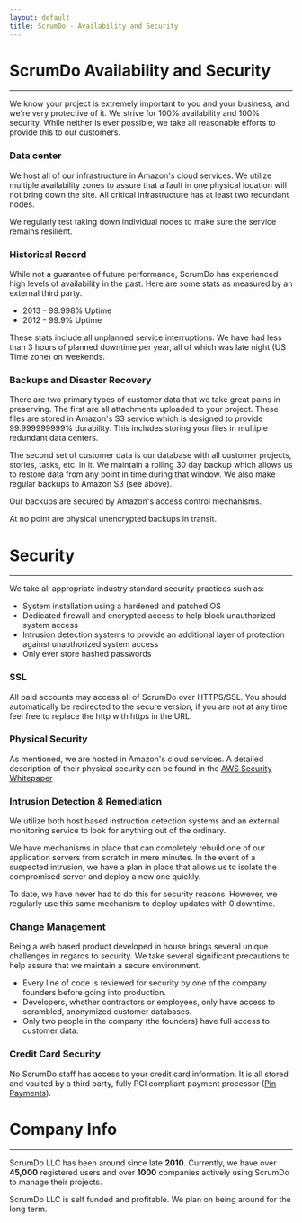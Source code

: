 ```yaml
---
layout: default
title: ScrumDo - Availability and Security
---
```



# ScrumDo Availability and Security
----

We know your project is extremely important to you and your business, and we're very protective of it.  We strive for 100% availability and 100% security.  While neither is ever possible, we take all reasonable efforts to provide this to our customers.  

### Data center

We host all of our infrastructure in Amazon's cloud services.  We utilize multiple availability zones to assure that a fault in one physical location will not bring down the site.  All critical infrastructure has at least two redundant nodes.  

We regularly test taking down individual nodes to make sure the service remains resilient.

### Historical Record

While not a guarantee of future performance, ScrumDo has experienced high levels of availability in the past.  Here are some stats as measured by an external third party.

* 2013 - 99.998% Uptime
* 2012 - 99.9% Uptime

These stats include all unplanned service interruptions.  We have had less than 3 hours of planned downtime per year, all of which was late night (US Time zone) on weekends.

### Backups and Disaster Recovery

There are two primary types of customer data that we take great pains in preserving.  The first are all attachments uploaded to your project.  These files are stored in Amazon's S3 service which is designed to provide 99.999999999% durability.  This includes storing your files in multiple redundant data centers.

The second set of customer data is our database with all customer projects, stories, tasks, etc. in it.  We maintain a rolling 30 day backup which allows us to restore data from any point in time during that window.  We also make regular backups to Amazon S3 (see above).

Our backups are secured by Amazon's access control mechanisms.  

At no point are physical unencrypted backups in transit.


  
  

# Security
----

We take all appropriate industry standard security practices such as:

* System installation using a hardened and patched OS
* Dedicated firewall and encrypted access to help block unauthorized system access
* Intrusion detection systems to provide an additional layer of protection against unauthorized system access
* Only ever store hashed passwords

### SSL

All paid accounts may access all of ScrumDo over HTTPS/SSL.  You should automatically be redirected to the secure version, if you are not at any time feel free to replace the http with https in the URL.

### Physical Security

As mentioned, we are hosted in Amazon's cloud services.  A detailed description of their physical security can be found in the [AWS Security Whitepaper](http://media.amazonwebservices.com/pdf/AWS_Security_Whitepaper.pdf)

### Intrusion Detection & Remediation

We utilize both host based instruction detection systems and an external monitoring service to look for anything out of the ordinary.

We have mechanisms in place that can completely rebuild one of our application servers from scratch in mere minutes.  In the event of a suspected intrusion, we have a plan in place that allows us to isolate the compromised server and deploy a new one quickly.  

To date, we have never had to do this for security reasons.  However, we regularly use this same mechanism to deploy updates with 0 downtime.

### Change Management

Being a web based product developed in house brings several unique challenges in regards to security.  We take several significant precautions to help assure that we maintain a secure environment.

* Every line of code is reviewed for security by one of the company founders before going into production.
* Developers, whether contractors or employees, only have access to scrambled, anonymized customer databases.
* Only two people in the company (the founders) have full access to customer data.

### Credit Card Security

No ScrumDo staff has access to your credit card information.  It is all stored and vaulted by a third party, fully PCI compliant payment processor ([Pin Payments](https://pin.net.au/)).



# Company Info 
----

ScrumDo LLC has been around since late **2010**.  Currently, we have over **45,000** registered users and over **1000** companies actively using ScrumDo to manage their projects.  

ScrumDo LLC is self funded and profitable.  We plan on being around for the long term.




